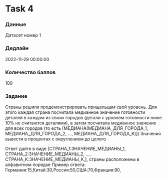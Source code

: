 # Task 4

### Данные 
Датасет номер 1

### Дедлайн 
2022-11-29 00:00:00

### Количество баллов

100

### Задание 

Страны решили продемонстрировать прищельцам свой уровень. Для этого каждая страна посчитала медианное значение готовности деталей в каждом из своих городов (детали с уровнем готовности ниже 10% не считаются деталями), а затем посчитала медианное значение для всех городов (то есть [МЕДИАНА(МЕДИАНА_ДЛЯ_ГОРОДА_1, МЕДИАНА_ДЛЯ_ГОРОДА_2, ..., МЕДИАНА_ДЛЯ_ГОРОДА_K)])
Значения вывести в процентах с округлением до целого

Ответ дайте в виде [СТРАНА_1:ЗНАЧЕНИЕ_МЕДИАНЫ_1, СТРАНА_2:ЗНАЧЕНИЕ_МЕДИАНЫ_2, ..., СТРАНА_K:ЗНАЧЕНИЕ_МЕДИАНЫ_K,], страны расположены в алфавитном порядке
Пример ответа:
Германия:15,Китай:30,Россия:50,США:70,Франция:90,
